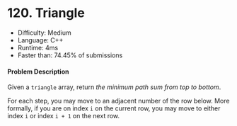 # 120. Triangle
- Difficulty: Medium
- Language: C++
- Runtime: 4ms
- Faster than: 74.45% of submissions

#### Problem Description
Given a `triangle` array, return *the minimum path sum from top to bottom*.

For each step, you may move to an adjacent number of the row below. More formally, if you are on index `i` on the current row, you may move to either index `i` or index `i + 1` on the next row.